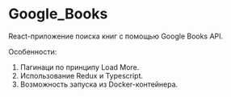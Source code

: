 # Google_Books

React-приложение поиска книг с помощью Google Books API.

Особенности:
1. Пагинаци по принципу Load More.
2. Использование Redux и Typescript.
3. Возможность запуска из Docker-контейнера.
